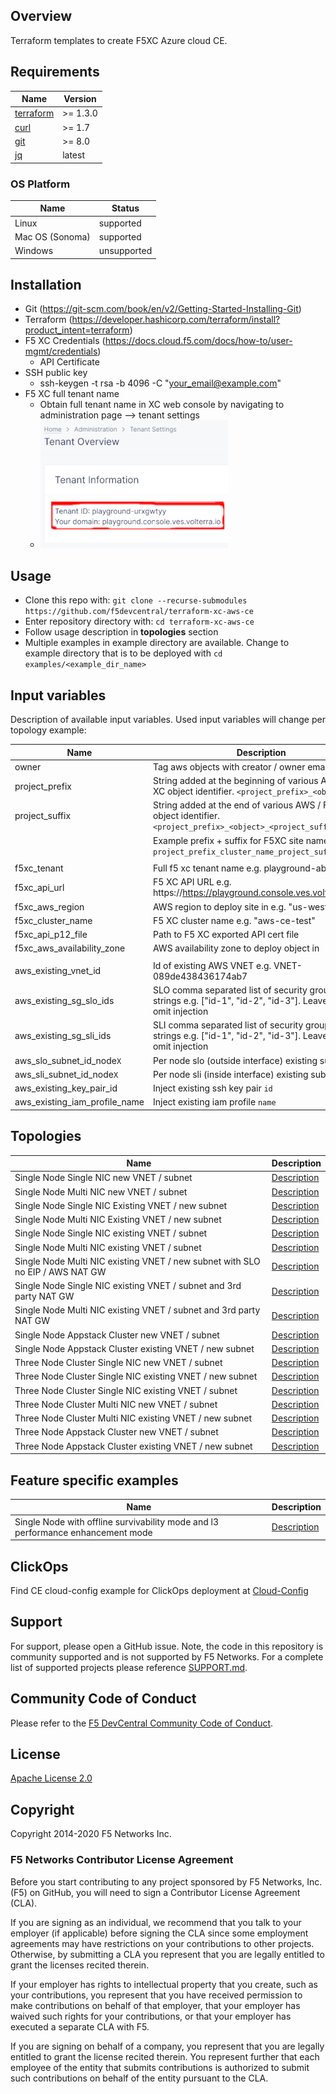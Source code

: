 ## Overview

Terraform templates to create F5XC Azure cloud CE.

## Requirements

| Name                                                                                     | Version   |
|------------------------------------------------------------------------------------------|-----------|
| <a name="requirement_terraform"></a> [terraform](https://github.com/hashicorp/terraform) | \>= 1.3.0 |
| <a name="requirement_curl"></a> [curl](https://curl.se/)                                 | \>= 1.7   |
| <a name="requirement_git"></a> [git](https://git-scm.com/)                               | \>= 8.0   |
| <a name="requirement_jq"></a> [jq](https://jqlang.github.io/jq/)                         | latest    |

### OS Platform

| Name            | Status      |
|-----------------|-------------|
| Linux           | supported   |
| Mac OS (Sonoma) | supported   |
| Windows         | unsupported |

## Installation

- Git (https://git-scm.com/book/en/v2/Getting-Started-Installing-Git)
- Terraform (https://developer.hashicorp.com/terraform/install?product_intent=terraform)
- F5 XC Credentials (https://docs.cloud.f5.com/docs/how-to/user-mgmt/credentials)
    * API Certificate
- SSH public key
    * ssh-keygen -t rsa -b 4096 -C "your_email@example.com"
- F5 XC full tenant name
    * Obtain full tenant name in XC web console by navigating to administration page --> tenant settings
    * ![Tenant Overview](images/tenant_overview_small.png)

## Usage

- Clone this repo with: `git clone --recurse-submodules https://github.com/f5devcentral/terraform-xc-aws-ce`
- Enter repository directory with: `cd terraform-xc-aws-ce`
- Follow usage description in __topologies__ section
- Multiple examples in example directory are available. Change to example directory that is to be deployed
  with `cd examples/<example_dir_name>`

## Input variables

Description of available input variables. Used input variables will change per topology example:

| Name                          | Description                                                                                                        |
|-------------------------------|--------------------------------------------------------------------------------------------------------------------|
| owner                         | Tag aws objects with creator / owner email address                                                                 |
| project_prefix                | String added at the beginning of various AWS / F5 XC object identifier. `<project_prefix>_<object>`                |
| project_suffix                | String added at the end of various AWS / F5 XC object identifier. `<project_prefix>_<object>_<project_suffix>`     |
|                               | Example prefix + suffix for F5XC site name `project_prefix_cluster_name_project_suffix`                            |
|                               |                                                                                                                    |
| f5xc_tenant                   | Full f5 xc tenant name e.g. playground-abcdefg                                                                     |
| f5xc_api_url                  | F5 XC API URL e.g. https://https://playground.console.ves.volterra.io/api                                          |
| f5xc_aws_region               | AWS region to deploy site in e.g. "us-west-2"                                                                      |
| f5xc_cluster_name             | F5 XC cluster name e.g. "aws-ce-test"                                                                              |
| f5xc_api_p12_file             | Path to F5 XC exported API cert file                                                                               |
| f5xc_aws_availability_zone    | AWS availability zone to deploy object in                                                                          |
|                               |                                                                                                                    |
| aws_existing_vnet_id           | Id of existing AWS VNET e.g. VNET-089de438436174ab7                                                                  |
| aws_existing_sg_slo_ids       | SLO comma separated list of security group id strings e.g. ["id-1", "id-2", "id-3"]. Leave empty to omit injection |
| aws_existing_sg_sli_ids       | SLI comma separated list of security group id strings e.g. ["id-1", "id-2", "id-3"]. Leave empty to omit injection |
| aws_slo_subnet_id_node`X`     | Per node slo (outside interface) existing subnet id                                                                |
| aws_sli_subnet_id_node`X`     | Per node sli (inside interface) existing subnet id                                                                 |
| aws_existing_key_pair_id      | Inject existing ssh key pair `id`                                                                                  |
| aws_existing_iam_profile_name | Inject existing iam profile `name`                                                                                 |

## Topologies

| Name                                                                         | Description                                                                                       |
|------------------------------------------------------------------------------|---------------------------------------------------------------------------------------------------|
| Single Node Single NIC new VNET / subnet                                      | [Description](examples/single_node_single_nic_new_vnet_new_subnet/README.md)                       |
| Single Node Multi NIC new VNET / subnet                                       | [Description](examples/single_node_multi_nic_new_vnet_new_subnet/README.md)                        |
| Single Node Single NIC Existing VNET / new subnet                             | [Description](examples/single_node_single_nic_existing_vnet_new_subnet/README.md)                  |
| Single Node Multi NIC Existing VNET / new subnet                              | [Description](examples/single_node_multi_nic_existing_vnet_new_subnet/README.md)                   |
| Single Node Single NIC existing VNET / subnet                                 | [Description](examples/single_node_single_nic_existing_vnet_existing_subnet/README.md)             |
| Single Node Multi NIC existing VNET / subnet                                  | [Description](examples/single_node_mulit_nic_existing_vnet_existing_subnet/README.md)              |
| Single Node Multi NIC existing VNET / new subnet with SLO no EIP / AWS NAT GW | [Description](examples/single_node_multi_nic_existing_vnet_and_subnet_nat_no_eip/README.md)        |
| Single Node Single NIC existing VNET / subnet and 3rd party NAT GW            | [Description](examples/single_node_single_nic_existing_vnet_and_subnet_3rd_party_nat_gw/README.md) |
| Single Node Multi NIC existing VNET / subnet and 3rd party NAT GW             | [Description](examples/single_node_multi_nic_existing_vnet_and_subnet_3rd_party_nat_gw/README.md)  |
| Single Node Appstack Cluster new VNET / subnet                                | [Description](examples/single_node_cluster_appstack_new_vnet_new_subnet/README.md)                 |
| Single Node Appstack Cluster existing VNET / new subnet                       | [Description](examples/single_node_cluster_appstack_existing_vnet_new_subnet/README.md)            |
| Three Node Cluster Single NIC new VNET / subnet                               | [Description](examples/three_node_cluster_single_nic_new_vnet_new_subnet/README.md)                |
| Three Node Cluster Single NIC existing VNET / new subnet                      | [Description](examples/three_node_cluster_single_nic_existing_vnet_new_subnet/README.md)           |
| Three Node Cluster Single NIC existing VNET / subnet                          | [Description](examples/three_node_cluster_single_nic_existing_vnet_existing_subnet/README.md)      |
| Three Node Cluster Multi NIC new VNET / subnet                                | [Description](examples/three_node_cluster_multi_nic_new_vnet_new_subnet/README.md)                 |
| Three Node Cluster Multi NIC existing VNET / new subnet                       | [Description](examples/three_node_cluster_multi_nic_existing_vnet_new_subnet/README.md)            |
| Three Node Appstack Cluster new VNET / subnet                                 | [Description](examples/three_node_cluster_appstack_new_vnet_new_subnet/README.md)                  |
| Three Node Appstack Cluster existing VNET / new subnet                        | [Description](examples/three_node_cluster_appstack_existing_vnet_new_subnet/README.md)             |

## Feature specific examples

| Name                                                                            | Description                                                                               |
|---------------------------------------------------------------------------------|-------------------------------------------------------------------------------------------|
| Single Node with offline survivability mode and l3 performance enhancement mode | [Description](examples/single_node_single_nic_new_vnet_new_subnet_jframe_l7_osm/README.md) |

## ClickOps

Find CE cloud-config example for ClickOps deployment at [Cloud-Config](clickops/f5-ce-data.yml)

## Support

For support, please open a GitHub issue. Note, the code in this repository is community supported and is not supported
by F5 Networks. For a complete list of supported projects please reference [SUPPORT.md](SUPPORT.md).

## Community Code of Conduct

Please refer to the [F5 DevCentral Community Code of Conduct](code_of_conduct.md).

## License

[Apache License 2.0](LICENSE)

## Copyright

Copyright 2014-2020 F5 Networks Inc.

### F5 Networks Contributor License Agreement

Before you start contributing to any project sponsored by F5 Networks, Inc. (F5) on GitHub, you will need to sign a
Contributor License Agreement (CLA).

If you are signing as an individual, we recommend that you talk to your employer (if applicable) before signing the CLA
since some employment agreements may have restrictions on your contributions to other projects.
Otherwise, by submitting a CLA you represent that you are legally entitled to grant the licenses recited therein.

If your employer has rights to intellectual property that you create, such as your contributions, you represent that you
have received permission to make contributions on behalf of that employer, that your employer has waived such rights for
your contributions, or that your employer has executed a separate CLA with F5.

If you are signing on behalf of a company, you represent that you are legally entitled to grant the license recited
therein.
You represent further that each employee of the entity that submits contributions is authorized to submit such
contributions on behalf of the entity pursuant to the CLA.
